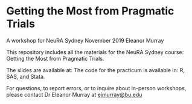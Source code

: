 # Getting the Most from Pragmatic Trials
A workshop for NeuRA Sydney
November 2019
Eleanor Murray

This repository includes all the materials for the NeuRA Sydney course: Getting the Most from Pragmatic Trials. 

The slides are available at: 
The code for the practicum is available in: R, SAS, and Stata. 

For questions, to report errors, or to inquire about in-person workshops, please contact Dr Eleanor Murray at ejmurray@bu.edu


